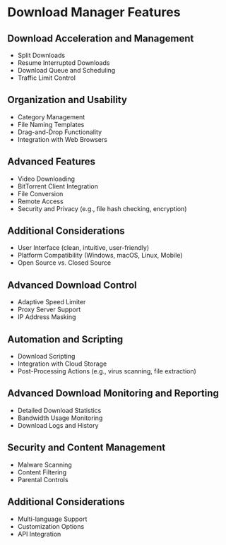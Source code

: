 # Download Manager Features

## Download Acceleration and Management

- Split Downloads
- Resume Interrupted Downloads
- Download Queue and Scheduling
- Traffic Limit Control

## Organization and Usability

- Category Management
- File Naming Templates
- Drag-and-Drop Functionality
- Integration with Web Browsers

## Advanced Features

- Video Downloading
- BitTorrent Client Integration
- File Conversion
- Remote Access
- Security and Privacy (e.g., file hash checking, encryption)

## Additional Considerations

- User Interface (clean, intuitive, user-friendly)
- Platform Compatibility (Windows, macOS, Linux, Mobile)
- Open Source vs. Closed Source

## Advanced Download Control

- Adaptive Speed Limiter
- Proxy Server Support
- IP Address Masking

## Automation and Scripting

- Download Scripting
- Integration with Cloud Storage
- Post-Processing Actions (e.g., virus scanning, file extraction)

## Advanced Download Monitoring and Reporting

- Detailed Download Statistics
- Bandwidth Usage Monitoring
- Download Logs and History

## Security and Content Management

- Malware Scanning
- Content Filtering
- Parental Controls

## Additional Considerations

- Multi-language Support
- Customization Options
- API Integration
